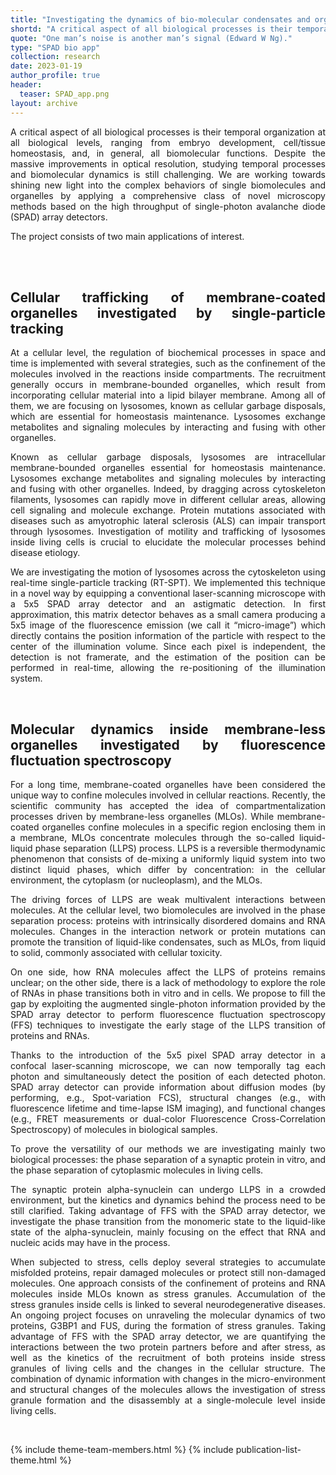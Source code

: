 ```yaml
---
title: "Investigating the dynamics of bio-molecular condensates and organelles by spectroscopy tools and super-resolution imaging"
shortd: "A critical aspect of all biological processes is their temporal organization at all biological levels, ranging from embryo development, cell/tissue homeostasis, and, in general, all biomolecular functions. Despite the massive improvements in optical resolution, studying temporal processes and biomolecular dynamics is still challenging. We are working towards shining new light into the complex behaviors of single biomolecules and organelles by applying a comprehensive class of novel microscopy methods based on the high throughput of single-photon avalanche diode (SPAD) array detectors."
quote: "One man’s noise is another man’s signal (Edward W Ng)."
type: "SPAD bio app"
collection: research
date: 2023-01-19
author_profile: true
header:
  teaser: SPAD_app.png
layout: archive
---
```


<div style="text-align: justify">
A critical aspect of all biological processes is their temporal organization at all biological levels, ranging from embryo development, cell/tissue homeostasis, and, in general, all biomolecular functions. Despite the massive improvements in optical resolution, studying temporal processes and biomolecular dynamics is still challenging. We are working towards shining new light into the complex behaviors of single biomolecules and organelles by applying a comprehensive class of novel microscopy methods based on the high throughput of single-photon avalanche diode (SPAD) array detectors.  

The project consists of two main applications of interest. 

<br>
<br>

<h2>Cellular trafficking of membrane-coated organelles investigated by single-particle tracking</h2>

At a cellular level, the regulation of biochemical processes in space and time is implemented with several strategies, such as the confinement of the molecules involved in the reactions inside compartments. The recruitment generally occurs in membrane-bounded organelles, which result from incorporating cellular material into a lipid bilayer membrane. Among all of them, we are focusing on lysosomes, known as cellular garbage disposals, which are essential for homeostasis maintenance. Lysosomes exchange metabolites and signaling molecules by interacting and fusing with other organelles.  

Known as cellular garbage disposals, lysosomes are intracellular membrane-bounded organelles essential for homeostasis maintenance. Lysosomes exchange metabolites and signaling molecules by interacting and fusing with other organelles. Indeed, by dragging across cytoskeleton filaments, lysosomes can rapidly move in different cellular areas, allowing cell signaling and molecule exchange. Protein mutations associated with diseases such as amyotrophic lateral sclerosis (ALS) can impair transport through lysosomes. Investigation of motility and trafficking of lysosomes inside living cells is crucial to elucidate the molecular processes behind disease etiology.  

We are investigating the motion of lysosomes across the cytoskeleton using real-time single-particle tracking (RT-SPT). We implemented this technique in a novel way by equipping a conventional laser-scanning microscope with a 5x5 SPAD array detector and an astigmatic detection. In first approximation, this matrix detector behaves as a small camera producing a 5x5 image of the fluorescence emission (we call it “micro-image”) which directly contains the position information of the particle with respect to the center of the illumination volume. Since each pixel is independent, the detection is not framerate, and the estimation of the position can be performed in real-time, allowing the re-positioning of the illumination system.  

<br>

<h2>Molecular dynamics inside membrane-less organelles investigated by fluorescence fluctuation spectroscopy</h2>

For a long time, membrane-coated organelles have been considered the unique way to confine molecules involved in cellular reactions. Recently, the scientific community has accepted the idea of compartmentalization processes driven by membrane-less organelles (MLOs).  While membrane-coated organelles confine molecules in a specific region enclosing them in a membrane, MLOs concentrate molecules through the so-called liquid-liquid phase separation (LLPS) process. LLPS is a reversible thermodynamic phenomenon that consists of de-mixing a uniformly liquid system into two distinct liquid phases, which differ by concentration: in the cellular environment, the cytoplasm (or nucleoplasm), and the MLOs.  

The driving forces of LLPS are weak multivalent interactions between molecules. At the cellular level, two biomolecules are involved in the phase separation process: proteins with intrinsically disordered domains and RNA molecules. Changes in the interaction network or protein mutations can promote the transition of liquid-like condensates, such as MLOs, from liquid to solid, commonly associated with cellular toxicity. 

On one side, how RNA molecules affect the LLPS of proteins remains unclear; on the other side, there is a lack of methodology to explore the role of RNAs in phase transitions both in vitro and in cells. We propose to fill the gap by exploiting the augmented single-photon information provided by the SPAD array detector to perform fluorescence fluctuation spectroscopy (FFS) techniques to investigate the early stage of the LLPS transition of proteins and RNAs.  

Thanks to the introduction of the 5x5 pixel SPAD array detector in a confocal laser-scanning microscope, we can now temporally tag each photon and simultaneously detect the position of each detected photon. SPAD array detector can provide information about diffusion modes (by performing, e.g., Spot-variation FCS), structural changes (e.g., with fluorescence lifetime and time-lapse ISM imaging), and functional changes (e.g., FRET measurements or dual-color Fluorescence Cross-Correlation Spectroscopy) of molecules in biological samples. 

To prove the versatility of our methods we are investigating mainly two biological processes: the phase separation of a synaptic protein in vitro, and the phase separation of cytoplasmic molecules in living cells.

The synaptic protein alpha-synuclein can undergo LLPS in a crowded environment, but the kinetics and dynamics behind the process need to be still clarified. Taking advantage of FFS with the SPAD array detector, we investigate the phase transition from the monomeric state to the liquid-like state of the alpha-synuclein, mainly focusing on the effect that RNA and nucleic acids may have in the process.

When subjected to stress, cells deploy several strategies to accumulate misfolded proteins, repair damaged molecules or protect still non-damaged molecules. One approach consists of the confinement of proteins and RNA molecules inside MLOs known as stress granules. Accumulation of the stress granules inside cells is linked to several neurodegenerative diseases. An ongoing project focuses on unraveling the molecular dynamics of two proteins, G3BP1 and FUS, during the formation of stress granules. Taking advantage of FFS with the SPAD array detector, we are quantifying the interactions between the two protein partners before and after stress, as well as the kinetics of the recruitment of both proteins inside stress granules of living cells and the changes in the cellular structure. The combination of dynamic information with changes in the micro-environment and structural changes of the molecules allows the investigation of stress granule formation and the disassembly at a single-molecule level inside living cells.

</div>

<br>

{% include theme-team-members.html %}
{% include publication-list-theme.html %}
